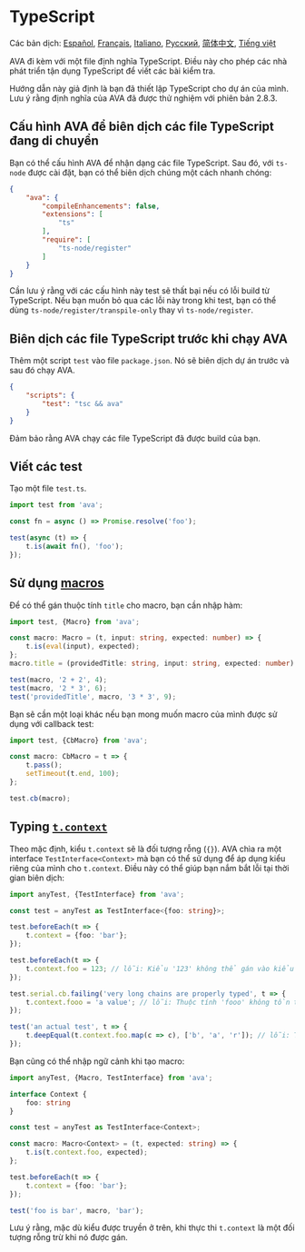 # TypeScript

Các bản dịch: [Español](https://github.com/avajs/ava-docs/blob/master/es_ES/docs/recipes/typescript.md), [Français](https://github.com/avajs/ava-docs/blob/master/fr_FR/docs/recipes/typescript.md), [Italiano](https://github.com/avajs/ava-docs/blob/master/it_IT/docs/recipes/typescript.md), [Русский](https://github.com/avajs/ava-docs/blob/master/ru_RU/docs/recipes/typescript.md), [简体中文](https://github.com/avajs/ava-docs/blob/master/zh_CN/docs/recipes/typescript.md), [Tiếng việt](https://github.com/avajs/ava-docs/blob/master/vi_VN/docs/recipes/typescript.md)

AVA đi kèm với một file định nghĩa TypeScript. Điều này cho phép các nhà phát triển tận dụng TypeScript để viết các bài kiểm tra.

Hướng dẫn này giả định là bạn đã thiết lập TypeScript cho dự án của mình. Lưu ý rằng định nghĩa của AVA đã được thử nghiệm với phiên bản 2.8.3.

## Cấu hình AVA để biên dịch các file TypeScript đang di chuyển

Bạn có thể cấu hình AVA để nhận dạng các file TypeScript. Sau đó, với `ts-node` được cài đặt, bạn có thể biên dịch chúng một cách nhanh chóng:

```json
{
	"ava": {
		"compileEnhancements": false,
		"extensions": [
			"ts"
		],
		"require": [
			"ts-node/register"
		]
	}
}
```

Cần lưu ý rằng với các cấu hình này test sẽ thất bại nếu có lỗi build từ TypeScript. Nếu bạn muốn bỏ qua các lỗi này trong khi test, bạn có thể dùng `ts-node/register/transpile-only` thay vì `ts-node/register`.

## Biên dịch các file TypeScript trước khi chạy AVA

Thêm một script `test` vào file `package.json`. Nó sẽ biên dịch dự án trước và sau đó chạy AVA.

```json
{
	"scripts": {
		"test": "tsc && ava"
	}
}
```

Đảm bảo rằng AVA chạy các file TypeScript đã được build của bạn.

## Viết các test

Tạo một file `test.ts`.

```ts
import test from 'ava';

const fn = async () => Promise.resolve('foo');

test(async (t) => {
	t.is(await fn(), 'foo');
});
```

## Sử dụng [macros](https://github.com/avajs/ava#test-macros)

Để có thể gán thuộc tính `title` cho macro, bạn cần nhập hàm:

```ts
import test, {Macro} from 'ava';

const macro: Macro = (t, input: string, expected: number) => {
	t.is(eval(input), expected);
};
macro.title = (providedTitle: string, input: string, expected: number) => `${providedTitle} ${input} = ${expected}`.trim();

test(macro, '2 + 2', 4);
test(macro, '2 * 3', 6);
test('providedTitle', macro, '3 * 3', 9);
```

Bạn sẽ cần một loại khác nếu bạn mong muốn macro của mình được sử dụng với callback test:

```ts
import test, {CbMacro} from 'ava';

const macro: CbMacro = t => {
	t.pass();
	setTimeout(t.end, 100);
};

test.cb(macro);
```

## Typing [`t.context`](https://github.com/avajs/ava#test-context)

Theo mặc định, kiểu `t.context` sẽ là đối tượng rỗng (`{}`). AVA chìa ra một interface `TestInterface<Context>` mà bạn có thể sử dụng để áp dụng kiểu riêng của mình cho `t.context`. Điều này có thể giúp bạn nắm bắt lỗi tại thời gian biên dịch:

```ts
import anyTest, {TestInterface} from 'ava';

const test = anyTest as TestInterface<{foo: string}>;

test.beforeEach(t => {
	t.context = {foo: 'bar'};
});

test.beforeEach(t => {
	t.context.foo = 123; // lỗi: Kiểu '123' không thể gán vào kiểu 'string'
});

test.serial.cb.failing('very long chains are properly typed', t => {
	t.context.fooo = 'a value'; // lỗi: Thuộc tính 'fooo' không tồn tại trên kiểu ''
});

test('an actual test', t => {
	t.deepEqual(t.context.foo.map(c => c), ['b', 'a', 'r']); // lỗi: Thuộc tính 'map' không tồn tại trên kiểu 'string'
});
```

Bạn cũng có thể nhập ngữ cảnh khi tạo macro:

```ts
import anyTest, {Macro, TestInterface} from 'ava';

interface Context {
	foo: string
}

const test = anyTest as TestInterface<Context>;

const macro: Macro<Context> = (t, expected: string) => {
	t.is(t.context.foo, expected);
};

test.beforeEach(t => {
	t.context = {foo: 'bar'};
});

test('foo is bar', macro, 'bar');
```

Lưu ý rằng, mặc dù kiểu được truyền ở trên, khi thực thi `t.context` là một đối tượng rỗng trừ khi nó được gán.
